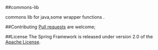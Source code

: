 ##commons-lib

commons lib for java,some wrapper functions .

##Contributing
[Pull requests]("https://help.github.com/articles/using-pull-requests") are welcome;

##License 
The Spring Framework is released under version 2.0 of the [Apache License]("http://www.apache.org/licenses/LICENSE-2.0" "Apache License, Version 2.0").
